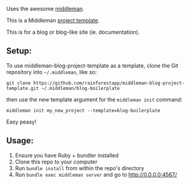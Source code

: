 Uses the awesome [middleman](http://middlemanapp.com/getting-started/).

This is a Middleman [project template](http://middlemanapp.com/getting-started/#toc_6).

This is for a blog or blog-like site (ie. documentation).

## Setup:

To use middleman-blog-project-template as a template, clone the Git repository into ```~/.middleman```, like so:

```git clone https://github.com/rainforestapp/middleman-blog-project-template.git ~/.middleman/blog-boilerplate```

then use the new template argument for the ```middleman init``` command:

```middleman init my_new_project --template=blog-boilerplate```

Easy peasy!


## Usage:

1. Ensure you have Ruby + bundler installed
2. Clone this repo to your computer
3. Run ``bundle install`` from within the repo's directory
4. Run ``bundle exec middleman server`` and go to http://0.0.0.0:4567/
